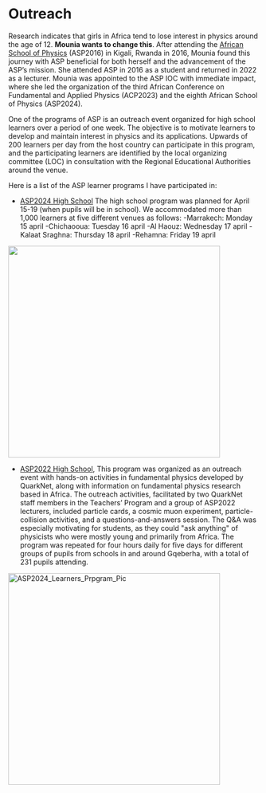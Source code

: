 # Outreach
Research indicates that girls in Africa tend to lose interest in physics around the age of 12. **Mounia wants to change this**. After attending the
[African School of Physics](https://africanschoolofphysics.org) (ASP2016) in Kigali, Rwanda in 2016, Mounia found this journey with ASP beneficial for both herself 
and the advancement of the ASP’s mission. She attended ASP in 2016 as a student and returned in 2022 as a lecturer. 
Mounia was appointed to the ASP IOC with immediate impact, where she led the organization of the third African Conference on Fundamental and Applied Physics (ACP2023)
and the eighth African School of Physics (ASP2024).

One of the programs of ASP is an outreach event organized for high school learners over a period of one week. 
The objective is to motivate learners to develop and maintain interest in physics and its applications. 
Upwards of 200 learners per day from the host country can participate in this program, and the participating 
learners are identified by the local organizing committee (LOC) in consultation with the Regional Educational Authorities around the venue.

Here is a list of the ASP learner programs I have participated in:
* [ASP2024 High School](https://indico.cern.ch/event/1393743/)
    The high school program was planned for April 15-19 (when pupils will be in school). We accommodated more than 1,000 learners at five different venues as follows:
        -Marrakech: Monday 15 april
        -Chichaooua: Tuesday 16 april
        -Al Haouz:  Wednesday 17 april
        -Kalaat Sraghna: Thursday 18 april
        -Rehamna: Friday 19 april
  
<img src="../ASP2022_Learners_Prpgram.jpeg"  width="425">



* [ASP2022 High School](https://africanschoolofphysics.org/asp2022/), 
    This program was organized as an outreach event with hands-on activities in fundamental physics developed by QuarkNet, along with information
    on fundamental physics research based in Africa. The outreach activities, facilitated by two QuarkNet staff members in the Teachers’ Program
    and a group of ASP2022 lecturers, included particle cards, a cosmic muon experiment, particle-collision activities, and a questions-and-answers session.
    The Q&A was especially motivating for students, as they could "ask anything" of physicists who were mostly young and primarily from Africa. The program was repeated 
    for four hours daily for five days for different groups of pupils from schools in and around Gqeberha, with a total of 231 pupils attending.

<img style="" width="425" alt="ASP2024_Learners_Prpgram_Pic" title="ASP2024_Learners_Prpgram_Pic" src="../ASP2024_Learners_Prpgram.jpeg">
